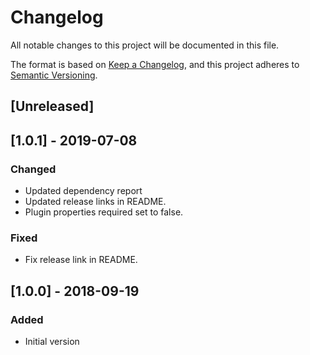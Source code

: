 # Changelog
All notable changes to this project will be documented in this file.

The format is based on [Keep a Changelog](https://keepachangelog.com/en/1.0.0/),
and this project adheres to [Semantic Versioning](https://semver.org/spec/v2.0.0.html).

## [Unreleased]

## [1.0.1] - 2019-07-08
### Changed
- Updated dependency report
- Updated release links in README.
- Plugin properties required set to false.

### Fixed
- Fix release link in README.

## [1.0.0] - 2018-09-19
### Added
- Initial version
